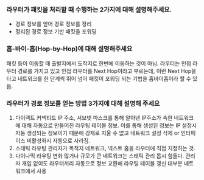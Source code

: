 ### 라우터가 패킷을 처리할 때 수행하는 2가지에 대해 설명해주세요.

- 경로 정보를 얻어 경로 정보를 정리
- 정리된 경로 정보 기반 패킷을 포워딩

### 홉-바이-홉(Hop-by-Hop)에 대해 설명해주세요

패킷 등이 이동할 때 출발지에서 도착지로 한번에 이동하는 것이 아님. 라우터는 인접 라우터 경로를 가지고 있고 인접 라우터를 Next Hop이라고 부르는데, 이런 Next Hop을 타고 네트워크를 한 단계씩 뛰어 넘어 패킷이 포워딩 되는 기법을 홉바이홉이라 할 수 있음.

### 라우터가 경로 정보를 얻는 방법 3가지에 대해 설명해 주세요

1. 다이렉트 커넥티드
IP 주소, 서브넷 마스크를 통해 알아낸 IP주소가 속한 네트워크에 대해 자동으로 만들어진 라우팅 테이블 정보. 이를 통해 생성된 정보는 IP 설정시 자동 생성되는 정보이기 때문에 강제로 지울 수 없고 네트워크 설정 삭제 or 인터페이스 비활성화시 자동으로 사라짐.
2. 스태틱 라우팅
관리자가 목적지 네트워크, 넥스트 홉을 라우터에 직접 지정하는 것.
3. 다이나믹 라우팅
변화 많거나 규모가 큰 네트워크는 스태틱 관리 몹시 힘들다. 관리자 개입 없이도 라우터끼리 자동으로 정보 교환해 라우팅 테이블 갱신
대부분 네트워크에서 사용